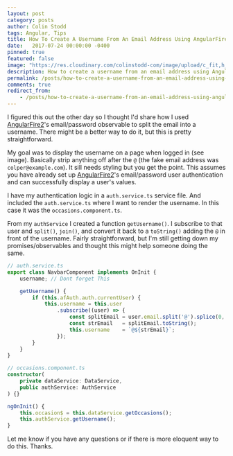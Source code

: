 ```yaml
---
layout: post
category: posts
author: Colin Stodd
tags: Angular, Tips
title: How To Create A Username From An Email Address Using AngularFire2
date:   2017-07-24 00:00:00 -0400
pinned: true
featured: false
image: "https://res.cloudinary.com/colinstodd-com/image/upload/c_fit,h_600,q_80/sskxe4hevg2utui8ce4z"
description: How to create a username from an email address using AngularFire2's email/password authentication method.
permalink: /posts/how-to-create-a-username-from-an-email-address-using-angularfire2.html
comments: true
redirect_from:
    - /posts/how-to-create-a-username-from-an-email-address-using-angularfire2/
---
```


I figured this out the other day so I thought I'd share how I used <a href="https://github.com/angular/angularfire2" target="_blank">AngularFire2</a>'s email/password observable to split the email into a username. There might be a better way to do it, but this is pretty straightforward.

My goal was to display the username on a page when logged in (see image). Basically strip anything off after the `@` (the fake email address was `colper@example.com`). It sill needs styling but you get the point. This assumes you have already set up <a href="https://github.com/angular/angularfire2" target="_blank">AngularFire2</a>'s email/password user authentication and can successfully display a user's values.

I have my authentication logic in a `auth.service.ts` service file. And included the `auth.service.ts` where I want to render the username. In this case it was the `occasions.component.ts`.

From my `authService` I created a function `getUsername()`. I subscribe to that user and `split()`, `join()`, and convert it back to a `toString()` adding the `@` in front of the username. Fairly straightforward, but I'm still getting down my promises/observables and thought this might help someone doing the same.

```typescript
// auth.service.ts
export class NavbarComponent implements OnInit {
    username; // Dont forget This

    getUsername() {
        if (this.afAuth.auth.currentUser) {
            this.username = this.user
                .subscribe((user) => {
                    const splitEmail = user.email.split('@').splice(0, 1);
                    const strEmail   = splitEmail.toString();
                    this.username    = `@${strEmail}`;
                });
        }
    }
}
```

```typescript
// occasions.component.ts
constructor(
    private dataService: DataService,
    public authService: AuthService
) {}

ngOnInit() {
    this.occasion$ = this.dataService.getOccasions();
    this.authService.getUsername();
}
```

Let me know if you have any questions or if there is more eloquent way to do this. Thanks.